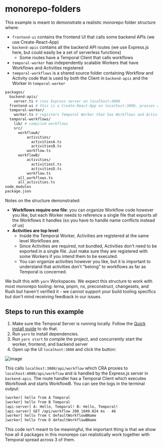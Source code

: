 # monorepo-folders

This example is meant to demonstrate a realistic monorepo folder structure where:

- `frontend-ui` contains the frontend UI that calls some backend APIs (we use Create-React-App)
- `backend-apis` contains all the backend API routes (we use Express.js here, but could easily be a set of serverless functions)
  - Some routes have a Temporal Client that calls workflows
- `temporal-worker` has independently scalable Workers that have Workflows and Activities registered
- `temporal-workflows` is a shared source folder containing Workflow and Activity code that is used by both the Client in `backend-apis` and the Worker in `temporal-worker`

```bash
packages/
  backend-apis/
    server.ts # runs Express server on localhost:4000 
  frontend-ui # this is a Create-React-App on localhost:3000, proxies api requests to :4000
  temporal-worker/
    worker.ts # registers Temporal Worker that has Workflows and Activities from /temporal-workflows
  temporal-workflows/
    lib/ # compiled workflows
    src/
      workflowA/
          activities/
            activitiesA.ts
            activitiesB.ts
          workflow.ts
      workflowB/
          activities/
            activitiesC.ts
            activitiesD.ts
          workflow.ts
      all_workflows.ts
      all_activities.ts
node_modules
package.json
```

Notes on the structure demonstrated:

- **Workflows require one file**:  you can organize Workflow code however you like, but each Worker needs to reference a single file that exports all the Workflows it handles (so you have to handle name conflicts instead of us)
- **Activities are top level**:
  - Inside the Temporal Worker, Activities are registered at the same level Workflows are.
  - Since Activities are required, not bundled, Activities don't need to be exported in a single file.
    Just make sure they are registered with some Workers if you intend them to be executed.
  - You can organize activities however you like, but it is important to understand that activities don't "belong" to workflows as far as Temporal is concerned.

We built this with `yarn` Workspaces. We expect this structure to work with most monorepo tooling: lerna, pnpm, nx, preconstruct, changesets, and Rush but haven't verified it - we cannot support your build tooling specifics but don't mind receiving feedback in our issues.

## Steps to run this example

1. Make sure the Temporal Server is running locally. Follow the [Quick install guide](https://docs.temporal.io/docs/server/quick-install) to do that.
2. Run `yarn` to install dependencies.
3. Run `yarn start` to compile the project, and concurrently start the worker, frontend, and backend server
4. Open up the UI `localhost:3000` and click the button:

![image](https://user-images.githubusercontent.com/6764957/140593030-43b74199-8636-473e-8292-b5dfaa12b131.png)

This calls `localhost:3000/api/workflow` which CRA proxies to `localhost:4000/api/workflow` and is handled by the Express.js server in `backend-apis`.
The route handler has a Temporal Client which executes WorkflowA and starts WorkflowB.
You can see the logs in the terminal output:

```bash
[worker] hello from A Temporal
[worker] hello from B Temporal
[api-server] A: Hello, Temporal! B: Hello, Temporal!
[api-server] GET /api/workflow 200 1049.024 ms - 46
[worker] hello from C defaultWorkflowBName
[worker] hello from D defaultWorkflowBName
```

This code isn't meant to be meaningful, the important thing is that we show how all 4 packages in this monorepo can realistically work together with Temporal spread across 3 of them.
